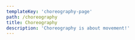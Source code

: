 ```yaml
---
templateKey: 'choreography-page'
path: /choreography
title: Choreography
description: 'Choreography is about movement!'
---
```

